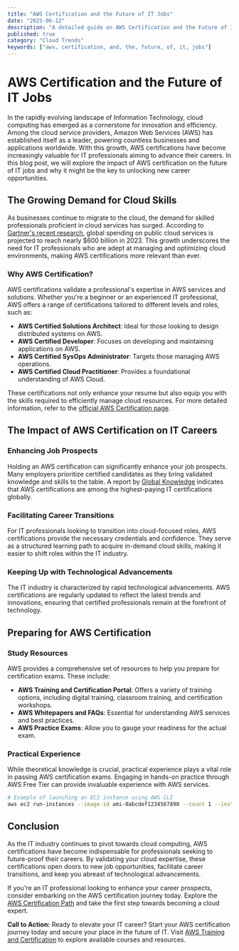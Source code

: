 ```yaml
---
title: "AWS Certification and the Future of IT Jobs"
date: "2025-06-12"
description: "A detailed guide on AWS Certification and the Future of IT Jobs"
published: true
category: "Cloud Trends"
keywords: ["aws, certification, and, the, future, of, it, jobs"]
---
```


# AWS Certification and the Future of IT Jobs

In the rapidly evolving landscape of Information Technology, cloud computing has emerged as a cornerstone for innovation and efficiency. Among the cloud service providers, Amazon Web Services (AWS) has established itself as a leader, powering countless businesses and applications worldwide. With this growth, AWS certifications have become increasingly valuable for IT professionals aiming to advance their careers. In this blog post, we will explore the impact of AWS certification on the future of IT jobs and why it might be the key to unlocking new career opportunities.

## The Growing Demand for Cloud Skills

As businesses continue to migrate to the cloud, the demand for skilled professionals proficient in cloud services has surged. According to [Gartner's recent research](https://www.gartner.com/en/newsroom/press-releases/2023-09-12-gartner-forecasts-worldwide-public-cloud-end-user-spending-to-reach-nearly-600-billion-dollars-in-2023), global spending on public cloud services is projected to reach nearly $600 billion in 2023. This growth underscores the need for IT professionals who are adept at managing and optimizing cloud environments, making AWS certifications more relevant than ever.

### Why AWS Certification?

AWS certifications validate a professional's expertise in AWS services and solutions. Whether you're a beginner or an experienced IT professional, AWS offers a range of certifications tailored to different levels and roles, such as:

- **AWS Certified Solutions Architect**: Ideal for those looking to design distributed systems on AWS.
- **AWS Certified Developer**: Focuses on developing and maintaining applications on AWS.
- **AWS Certified SysOps Administrator**: Targets those managing AWS operations.
- **AWS Certified Cloud Practitioner**: Provides a foundational understanding of AWS Cloud.

These certifications not only enhance your resume but also equip you with the skills required to efficiently manage cloud resources. For more detailed information, refer to the [official AWS Certification page](https://aws.amazon.com/certification/).

## The Impact of AWS Certification on IT Careers

### Enhancing Job Prospects

Holding an AWS certification can significantly enhance your job prospects. Many employers prioritize certified candidates as they bring validated knowledge and skills to the table. A report by [Global Knowledge](https://www.globalknowledge.com/us-en/resources/resource-library/white-paper/it-skills-and-salary-report/) indicates that AWS certifications are among the highest-paying IT certifications globally.

### Facilitating Career Transitions

For IT professionals looking to transition into cloud-focused roles, AWS certifications provide the necessary credentials and confidence. They serve as a structured learning path to acquire in-demand cloud skills, making it easier to shift roles within the IT industry.

### Keeping Up with Technological Advancements

The IT industry is characterized by rapid technological advancements. AWS certifications are regularly updated to reflect the latest trends and innovations, ensuring that certified professionals remain at the forefront of technology.

## Preparing for AWS Certification

### Study Resources

AWS provides a comprehensive set of resources to help you prepare for certification exams. These include:

- **AWS Training and Certification Portal**: Offers a variety of training options, including digital training, classroom training, and certification workshops.
- **AWS Whitepapers and FAQs**: Essential for understanding AWS services and best practices.
- **AWS Practice Exams**: Allow you to gauge your readiness for the actual exam.

### Practical Experience

While theoretical knowledge is crucial, practical experience plays a vital role in passing AWS certification exams. Engaging in hands-on practice through AWS Free Tier can provide invaluable experience with AWS services.

```bash
# Example of launching an EC2 instance using AWS CLI
aws ec2 run-instances --image-id ami-0abcdef1234567890 --count 1 --instance-type t2.micro --key-name MyKeyPair --tag-specifications 'ResourceType=instance,Tags=[{Key=Name,Value=MyInstance}]'
```

## Conclusion

As the IT industry continues to pivot towards cloud computing, AWS certifications have become indispensable for professionals seeking to future-proof their careers. By validating your cloud expertise, these certifications open doors to new job opportunities, facilitate career transitions, and keep you abreast of technological advancements.

If you're an IT professional looking to enhance your career prospects, consider embarking on the AWS certification journey today. Explore the [AWS Certification Path](https://aws.amazon.com/certification/) and take the first step towards becoming a cloud expert.

**Call to Action:** Ready to elevate your IT career? Start your AWS certification journey today and secure your place in the future of IT. Visit [AWS Training and Certification](https://aws.amazon.com/training/) to explore available courses and resources.